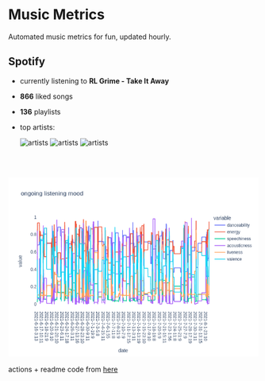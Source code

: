 # Music Metrics

Automated music metrics for fun, updated hourly.

## Spotify

- currently listening to **RL Grime - Take It Away**

- **866** liked songs
- **136** playlists

- top artists: 

    ![artists](https://i.scdn.co/image/ab6761610000f178674ff007ae3142f086057881) ![artists](https://i.scdn.co/image/ab6761610000f178791df44171e57a2fe6e21659) ![artists](https://i.scdn.co/image/ab6761610000f17806d8307f49aa70bfb11f3d78)

<br></br>

<!-- ## Audio features for currently playing

![feature spread](figures/auto.png) -->

![ongoing features](figures/timeseries.png)

actions + readme code from [here](https://github.com/gargakshit/gargakshit)
